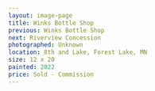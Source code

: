 ```yaml
---
layout: image-page
title: Winks Bottle Shop
previous: Winks Bottle Shop
next: Riverview Concession
photographed: Unknown
location: 8th and Lake, Forest Lake, MN 
size: 12 x 20
painted: 2022
price: Sold - Commission
---
```

